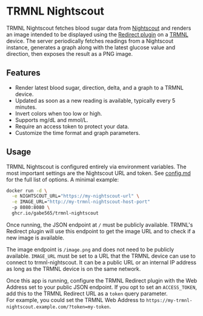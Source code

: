 # TRMNL Nightscout

TRMNL Nightscout fetches blood sugar data from [Nightscout](https://github.com/nightscout/cgm-remote-monitor) and renders an image intended to be displayed using the [Redirect plugin](https://help.usetrmnl.com/en/articles/11035846-redirect-plugin) on a [TRMNL](https://usetrmnl.com) device. The server periodically fetches readings from a Nightscout instance, generates a graph along with the latest glucose value and direction, then exposes the result as a PNG image.

## Features
- Render latest blood sugar, direction, delta, and a graph to a TRMNL device.
- Updated as soon as a new reading is available, typically every 5 minutes.
- Invert colors when too low or high.
- Supports mg/dL and mmol/L.
- Require an access token to protect your data.
- Customize the time format and graph parameters.

## Usage

TRMNL Nightscout is configured entirely via environment variables. The most important settings are the Nightscout URL and token. See [config.md](config.md) for the full list of options. A minimal example:

```bash
docker run -d \
  -e NIGHTSCOUT_URL="https://my-nightscout-url" \
  -e IMAGE_URL="http://my-trmnl-nightscout-host-port"
  -p 8080:8080 \
  ghcr.io/gabe565/trmnl-nightscout
```

Once running, the JSON endpoint at `/` must be publicly available. TRMNL's Redirect plugin will use this endpoint to get the image URL and to check if a new image is available.

The image endpoint is `/image.png` and does not need to be publicly available. `IMAGE_URL` must be set to a URL that the TRMNL device can use to connect to trmnl-nightscout. It can be a public URL or an internal IP address as long as the TRMNL device is on the same network.

Once this app is running, configure the TRMNL Redirect plugin with the Web Address set to your public JSON endpoint. If you opt to set an `ACCESS_TOKEN`, add this to the TRMNL Redirect URL as a `token` query parameter.  
For example, you could set the TRMNL Web Address to `https://my-trmnl-nightscout.example.com/?token=my-token`.
